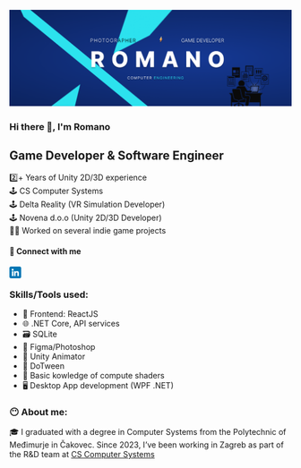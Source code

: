 ![baner](https://github.com/romanokeser/romanokeser/blob/main/baner4.png)

### Hi there 👋, I'm Romano

## Game Developer & Software Engineer

2️⃣+ Years of Unity 2D/3D experience <br>
🕹️ CS Computer Systems <br>
🕹️ Delta Reality (VR Simulation Developer)<br>
🕹️ Novena d.o.o (Unity 2D/3D Developer)<br>
👨‍💻 Worked on several indie game projects<br>

#### 🤝 Connect with me 
<a href="https://www.linkedin.com/in/romano-keser-984a78217/"><img align="left" src="https://github.com/romanokeser/romanokeser/blob/main/linkedin.png" alt="icon | LinkedIn" width="21px"/></a>
<br>
### Skills/Tools used:
- 🎨 Frontend: ReactJS
- 🌐 .NET Core, API services
- 🗃️ SQLite
- 🎨 Figma/Photoshop
- 🕺 Unity Animator
- 🧵 DoTween
- 🧠 Basic kowledge of compute shaders
- 🖥️ Desktop App development (WPF .NET)

### 😶‍ About me:
🎓 I graduated with a degree in Computer Systems from the Polytechnic of Međimurje in Čakovec. Since 2023, I’ve been working in Zagreb as part of the R&D team at [CS Computer Systems](https://cs.hr/en/)

